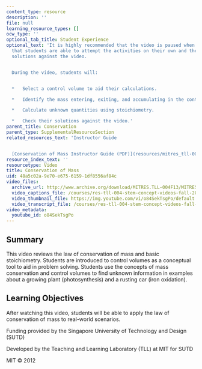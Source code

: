 ```yaml
---
content_type: resource
description: ''
file: null
learning_resource_types: []
ocw_type: ''
optional_tab_title: Student Experience
optional_text: 'It is highly recommended that the video is paused when prompted so
  that students are able to attempt the activities on their own and then check their
  solutions against the video.


  During the video, students will:


  *   Select a control volume to aid their calculations.

  *   Identify the mass entering, exiting, and accumulating in the control volume.

  *   Calculate unknown quantities using stoichiometry.

  *   Check their solutions against the video.'
parent_title: Conservation
parent_type: SupplementalResourceSection
related_resources_text: 'Instructor Guide


  [Conservation of Mass Instructor Guide (PDF)](resources/mitres_tll-004f13_cmass_ig)'
resource_index_text: ''
resourcetype: Video
title: Conservation of Mass
uid: 48a5c02a-9e70-e675-6159-1df8556af84c
video_files:
  archive_url: http://www.archive.org/download/MITRES.TLL-004F13/MITRES_TLL-004F13_conservation_of_mass_300k.mp4
  video_captions_file: /courses/res-tll-004-stem-concept-videos-fall-2013/f8560b8ad14f582d9f99bf4f9869dca7_o84SekTsgPo.vtt
  video_thumbnail_file: https://img.youtube.com/vi/o84SekTsgPo/default.jpg
  video_transcript_file: /courses/res-tll-004-stem-concept-videos-fall-2013/e9edf428d9956937a1562e1e81069491_o84SekTsgPo.pdf
video_metadata:
  youtube_id: o84SekTsgPo
---
```


Summary
-------

This video reviews the law of conservation of mass and basic stoichiometry. Students are introduced to control volumes as a conceptual tool to aid in problem solving. Students use the concepts of mass conservation and control volumes to find unknown information in examples about a growing plant (photosynthesis) and a rusting car (iron oxidation).

Learning Objectives
-------------------

After watching this video, students will be able to apply the law of conservation of mass to real-world scenarios.

Funding provided by the Singapore University of Technology and Design (SUTD)

Developed by the Teaching and Learning Laboratory (TLL) at MIT for SUTD

MIT © 2012